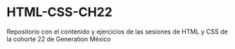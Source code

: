 # HTML-CSS-CH22
Repositorio con el contenido y ejercicios de las sesiones de HTML y CSS de la cohorte 22 de Generation México
